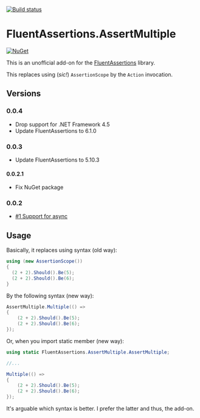 [![Build status](https://ci.appveyor.com/api/projects/status/y82o5nrhoje7u6xk?svg=true)](https://ci.appveyor.com/project/dariusz-wozniak/fluentassertions-assertmultiple)

# FluentAssertions.AssertMultiple

[![NuGet](https://buildstats.info/nuget/FluentAssertions.AssertMultiple)](https://www.nuget.org/packages/FluentAssertions.AssertMultiple/)

This is an unofficial add-on for the [FluentAssertions](https://fluentassertions.com/) library.

This replaces using (_sic!_) `AssertionScope` by the `Action` invocation.

## Versions

### 0.0.4

- Drop support for .NET Framework 4.5
- Update FluentAssertions to 6.1.0

### 0.0.3

- Update FluentAssertions to 5.10.3

#### 0.0.2.1
- Fix NuGet package

### 0.0.2
- [#1 Support for async](https://github.com/dariusz-wozniak/FluentAssertions.AssertMultiple/issues/1)

## Usage

Basically, it replaces using syntax (old way):

```csharp
using (new AssertionScope())
{
  (2 + 2).Should().Be(5);
  (2 + 2).Should().Be(6);
}
```

By the following syntax (new way):

```csharp
AssertMultiple.Multiple(() =>
{
    (2 + 2).Should().Be(5);
    (2 + 2).Should().Be(6);
});
```

Or, when you import static member (new way):

```csharp
using static FluentAssertions.AssertMultiple.AssertMultiple;

//...

Multiple(() =>
{
    (2 + 2).Should().Be(5);
    (2 + 2).Should().Be(6);
});
```

It's arguable which syntax is better. I prefer the latter and thus, the add-on.
